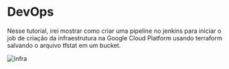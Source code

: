 # DevOps

Nesse tutorial, irei mostrar como criar uma pipeline no jenkins para iniciar o job de criação da infraestrutura na Google Cloud Platform usando terraform salvando o arquivo tfstat em um bucket. 


![infra](https://user-images.githubusercontent.com/97743829/175945901-dcb02abf-c3cf-41e3-8ba4-d66d4d7ebfb4.JPG)
